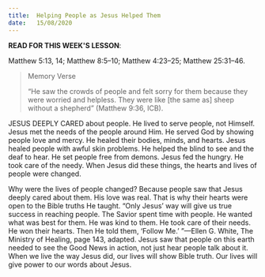 ```yaml
---
title:  Helping People as Jesus Helped Them
date:   15/08/2020
---
```


**READ FOR THIS WEEK'S LESSON**:

Matthew 5:13, 14; Matthew 8:5–10; Matthew 4:23–25; Matthew 25:31–46.

> <p>Memory Verse</p>
> “He saw the crowds of people and felt sorry for them because they were worried and helpless. They were like [the same as] sheep without a shepherd” (Matthew 9:36, ICB).

JESUS DEEPLY CARED about people. He lived to serve people, not Himself. Jesus met the needs of the people around Him. He served God by showing people love and mercy. He healed their bodies, minds, and hearts. Jesus healed people with awful skin problems. He helped the blind to see and the deaf to hear. He set people free from demons. Jesus fed the hungry. He took care of the needy. When Jesus did these things, the hearts and lives of people were changed.

Why were the lives of people changed? Because people saw that Jesus deeply cared about them. His love was real. That is why their hearts were open to the Bible truths He taught. “Only Jesus’ way will give us true success in reaching people. The Savior spent time with people. He wanted what was best for them. He was kind to them. He took care of their needs. He won their hearts. Then He told them, ‘Follow Me.’ ”—Ellen G. White, The Ministry of Healing, page 143, adapted. Jesus saw that people on this earth needed to see the Good News in action, not just hear people talk about it. When we live the way Jesus did, our lives will show Bible truth. Our lives will give power to our words about Jesus.
